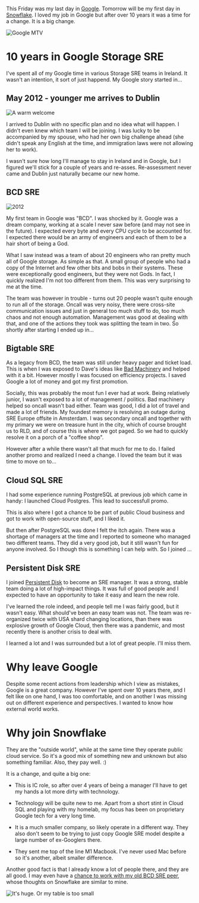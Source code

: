 This Friday was my last day in [Google](https://sre.google/). Tomorrow will be my first day in [Snowflake](https://snowflake.com/). I loved my job in Google but after over 10 years it was a time for a change. It is a big change.

![Google MTV](/posts/2023/google_mtv.jpg)

<!-- TEASER_END -->

# 10 years in Google Storage SRE

I've spent all of my Google time in various Storage SRE teams in Ireland. It wasn't an intention, it sort of just happend. My Google story started in...

## May 2012 - younger me arrives to Dublin

![A warm welcome](/posts/2023/live_dublin.jpg)

I arrived to Dublin with no specific plan and no idea what will happen. I didn't even knew which team I will be joining. I was lucky to be accompanied by my spouse, who had her own big challenge ahead (she didn't speak any English at the time, and immigration laws were not allowing her to work).

I wasn't sure how long I'll manage to stay in Ireland and in Google, but I figured we'll stick for a couple of years and re-asses. Re-assessment never came and Dublin just naturally became our new home.

## BCD SRE

![2012](/posts/2023/me_2012.jpg)

My first team in Google was "BCD". I was shocked by it. Google was a dream company, working at a scale I never saw before (and may not see in the future). I expected every byte and every CPU cycle to be accounted for. I expected there would be an army of engineers and each of them to be a hair short of being a God.

What I saw instead was a team of about 20 engineers who ran pretty much all of Google storage. As simple as that. A small group of people who had a copy of the Internet and few other bits and bobs in their systems. These were exceptionally good engineers, but they were not Gods. In fact, I quickly realized I'm not too different from them. This was very surprising to me at the time.

The team was however in trouble - turns out 20 people wasn't quite enough to run all of the storage. Oncall was very noisy, there were cross-site communication issues and just in general too much stuff to do, too much chaos and not enough automation. Management was good at dealing with that, and one of the actions they took was splitting the team in two. So shortly after starting I ended up in...

## Bigtable SRE

As a legacy from BCD, the team was still under heavy pager and ticket load. This is when I was exposed to Dave's ideas like [Bad Machinery](https://www.usenix.org/conference/srecon15europe/program/presentation/oconnor) and helped with it a bit. However mostly I was focused on efficiency projects. I saved Google a lot of money and got my first promotion.

Socially, this was probably the most fun I ever had at work. Being relatively junior, I wasn't exposed to a lot of management / politics. Bad machinery helped so oncall wasn't bad either. Team was good, I did a lot of travel and made a lot of friends. My foundest memory is resolving an outage during SRE Europe offsite in Amsterdam. I was secondary oncall and together with my primary we were on treasure hunt in the city, which of course brought us to RLD, and of course this is where we got paged. So we had to quickly resolve it on a porch of a "coffee shop".

However after a while there wasn't all that much for me to do. I failed another promo and realized I need a change. I loved the team but it was time to move on to...

## Cloud SQL SRE

I had some experience running PostgreSQL at previous job which came in handy: I launched Cloud Postgres. This lead to successfull promo.

This is also where I got a chance to be part of public Cloud business and got to work with open-source stuff, and I liked it.

But then after PostgreSQL was done I felt the itch again. There was a shortage of managers at the time and I reported to someone who managed two different teams. They did a very good job, but it still wasn't fun for anyone involved. So I though this is something I can help with. So I joined ...

## Persistent Disk SRE

I joined [Persistent Disk](https://cloud.google.com/persistent-disk) to become an SRE manager. It was a strong, stable team doing a lot of high-impact things. It was full of good people and I expected to have an opportunity to take it easy and learn the new role.

I've learned the role indeed, and people tell me I was fairly good, but it wasn't easy. What should've been an easy team was not. The team was re-organized twice with USA shard changing locations, than there was explosive growth of Google Cloud, then there was a pandemic, and most recently there is another crisis to deal with.

I learned a lot and I was surrounded but a lot of great people. I'll miss them.

# Why leave Google

Despite some recent actions from leadership which I view as mistakes, Google is a great company. However I've spent over 10 years there, and I felt like on one hand, I was too comfortable, and on another I was missing out on different experience and perspectives. I wanted to know how external world works.

# Why join Snowflake

They are the "outside world", while at the same time they operate public cloud service. So it's a good mix of something new and unknown but also something familiar. Also, they pay well. :)

It is a change, and quite a big one:

* This is IC role, so after over 4 years of being a manager I'll have to get my hands a lot more dirty with technology.

* Technology will be quite new to me. Apart from a short stint in Cloud SQL and playing with my homelab, my focus has been on proprietary Google tech for a very long time.

* It is a much smaller company, so likely operate in a different way. They also don't seem to be trying to just copy Google SRE model despite a large number of ex-Googlers there.

* They sent me top of the line M1 Macbook. I've never used Mac before so it's another, albeit smaller difference.

Another good fact is that I already know a lot of people there, and they are all good. I may even have a [chance to work with my old BCD SRE peer](https://jmmv.dev/2022/10/bye-microsoft-hi-snowflake.html), whose thoughts on Snowflake are similar to mine.

![It's huge. Or my table is too small](/posts/2023/mac.jpg)
